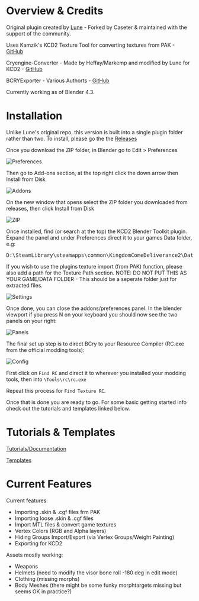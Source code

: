 # Overview & Credits
Original plugin created by [Lune](https://github.com/LuneMods/KCD2-Blender-Toolkit) - Forked by Caseter & maintained with the support of the community.

Uses Kamzik's KCD2 Texture Tool for converting textures from PAK - [GitHub](https://github.com/Kamzik123/KCDTextureExporter)

Cryengine-Converter - Made by Heffay/Markemp and modified by Lune for KCD2 - [GitHub](https://github.com/Markemp/Cryengine-Converter)

BCRYExporter - Various Authorts - [GitHub](https://github.com/brickengineer/BCRYExporter)

Currently working as of Blender 4.3.

# Installation

Unlike Lune's original repo, this version is built into a single plugin folder rather than two. To install, please go the the [Releases](https://github.com/Caseter/KCD2-Blender-Toolkit/releases)

Once you download the ZIP folder, in Blender go to Edit > Preferences

![Preferences](readmeimages/prefernces.png)

Then go to Add-ons section, at the top right click the down arrow then Install from Disk

![Addons](readmeimages/addons.png)

On the new window that opens select the ZIP folder you downloaded from releases, then click Install from Disk

![ZIP](readmeimages/ZIP.png)

Once installed, find (or search at the top) the KCD2 Blender Toolkit plugin. Expand the panel and under Preferences direct it to your games Data folder, e.g:

<pre>
D:\SteamLibrary\steamapps\common\KingdomComeDeliverance2\Data
</pre>

If you wish to use the plugins texture import (from PAK) function, please also add a path for the Texture Path section.  NOTE: DO NOT PUT THIS AS YOUR GAME/DATA FOLDER - This should be a seperate folder just for extracted files.

![Settings](readmeimages/settings.png)

Once done, you can close the addons/preferences panel. In the blender viewport if you press N on your keyboard you should now see the two panels on your right:

![Panels](readmeimages/panels.png)

The final set up step is to direct BCry to your Resource Compiler (RC.exe from the official modding tools):

![Config](readmeimages/config.png)

First click on `Find RC` and direct it to wherever you installed your modding tools, then into `\Tools\rc\rc.exe`

Repeat this process for `Find Texture RC`.

Once that is done you are ready to go. For some basic getting started info check out the tutorials and templates linked below.

# Tutorials & Templates

[Tutorials/Documentation](https://github.com/Caseter/KCD2-Blender-Toolkit/blob/main/Tutorials/Weapon%20Creation.md)

[Templates](https://github.com/Caseter/KCD2-Blender-Toolkit/tree/main/Templates)

# Current Features

Current features:
- Importing .skin & .cgf files frm PAK
- Importing loose .skin & .cgf files
- Import MTL files & convert game textures
- Vertex Colors (RGB and Alpha layers)
- Hiding Groups Import/Export (via Vertex Groups/Weight Painting)
- Exporting for KCD2

Assets mostly working:
- Weapons
- Helmets (need to modify the visor bone roll -180 deg in edit mode)
- Clothing (missing morphs)
- Body Meshes (there might be some funky morphtargets missing but seems OK in practice?) 
